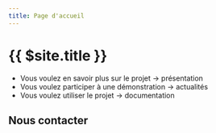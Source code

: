 ```yaml
---
title: Page d'accueil
---
```


# {{ $site.title }}

- Vous voulez en savoir plus sur le projet -> présentation
- Vous voulez participer à une démonstration -> actualités
- Vous voulez utiliser le projet -> documentation

## Nous contacter
